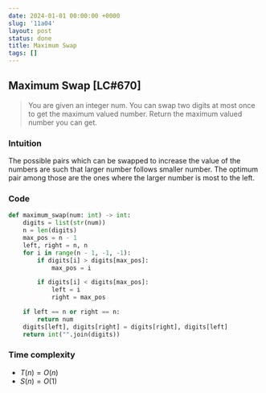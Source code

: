 ```yaml
---
date: 2024-01-01 00:00:00 +0000
slug: '11a04'
layout: post
status: done
title: Maximum Swap
tags: []
---
```


## Maximum Swap [LC#670]
> You are given an integer num. You can swap two digits at most once to get the maximum valued number. Return the maximum valued number you can get.

### Intuition
The possible pairs which can be swapped to increase the value of the numbers are such that larger number follows smaller number. The optimum pair among those are the ones where the larger number is most to the left.

### Code
```python
def maximum_swap(num: int) -> int:
    digits = list(str(num))
    n = len(digits)
    max_pos = n - 1
    left, right = n, n
    for i in range(n - 1, -1, -1):
        if digits[i] > digits[max_pos]:
            max_pos = i

        if digits[i] < digits[max_pos]:
            left = i
            right = max_pos

    if left == n or right == n:
        return num
    digits[left], digits[right] = digits[right], digits[left]
    return int("".join(digits))
```

### Time complexity
- $T(n) = O(n)$ 
- $S(n) = O(1)$
